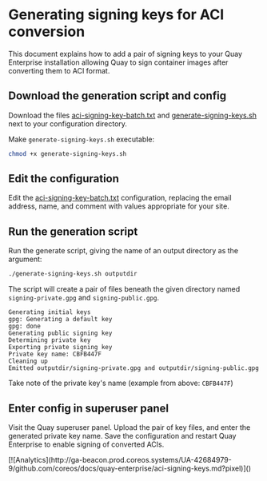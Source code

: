 # Generating signing keys for ACI conversion

This document explains how to add a pair of signing keys to your Quay Enterprise installation allowing Quay to sign container images after converting them to ACI format.

## Download the generation script and config

Download the files [aci-signing-key-batch.txt](aci-signing-key-batch.txt) and [generate-signing-keys.sh](generate-signing-keys.sh) next to your configuration directory.

Make `generate-signing-keys.sh` executable:

```sh
chmod +x generate-signing-keys.sh
```

## Edit the configuration

Edit the [aci-signing-key-batch.txt](aci-signing-key-batch.txt) configuration, replacing the email address, name, and comment with values appropriate for your site.

## Run the generation script

Run the generate script, giving the name of an output directory as the argument:

```sh
./generate-signing-keys.sh outputdir
```

The script will create a pair of files beneath the given directory named `signing-private.gpg` and `signing-public.gpg`.

```
Generating initial keys
gpg: Generating a default key
gpg: done
Generating public signing key
Determining private key
Exporting private signing key
Private key name: CBFB447F
Cleaning up
Emitted outputdir/signing-private.gpg and outputdir/signing-public.gpg
```

Take note of the private key's name (example from above: `CBFB447F`)

## Enter config in superuser panel

Visit the Quay superuser panel. Upload the pair of key files, and enter the generated private key name. Save the configuration and restart Quay Enterprise to enable signing of converted ACIs.

<!-- BEGIN ANALYTICS --> [![Analytics](http://ga-beacon.prod.coreos.systems/UA-42684979-9/github.com/coreos/docs/quay-enterprise/aci-signing-keys.md?pixel)]() <!-- END ANALYTICS -->